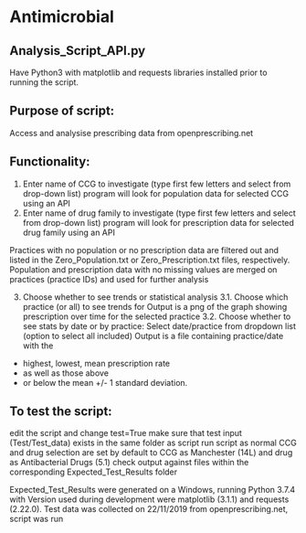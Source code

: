 # Antimicrobial
## Analysis_Script_API.py

Have Python3 with matplotlib and requests libraries installed prior to running the script.

Purpose of script:
-------------------------
Access and analysise prescribing data from openprescribing.net

Functionality:
-------------------------
1. Enter name of CCG to investigate (type first few letters and select from drop-down list)
  program will look for population data for selected CCG using an API
2. Enter name of drug family to investigate (type first few letters and select from drop-down list)
  program will look for prescription data for selected drug family using an API
 
Practices with no population or no prescription data are filtered out and listed in the Zero_Population.txt or Zero_Prescription.txt files, respectively.
Population and prescription data with no missing values are merged on practices (practice IDs) and used for further analysis

3. Choose whether to see trends or statistical analysis
3.1. Choose which practice (or all) to see trends for
        Output is a png of the graph showing prescription over time for the selected practice
3.2. Choose whether to see stats by date or by practice:
        Select date/practice from dropdown list (option to select all included)
        Output is a file containing practice/date with the
* highest, lowest, mean prescription rate
* as well as those above
* or below the mean +/- 1 standard deviation.

To test the script:
-------------------------
edit the script and change test=True
make sure that test input (Test/Test_data) exists in the same folder as script
run script as normal
CCG and drug selection are set by default to CCG as Manchester (14L) and drug as Antibacterial Drugs (5.1)
check output against files within the corresponding Expected_Test_Results folder

Expected_Test_Results were generated on a Windows, running Python 3.7.4 with Version used during development were matplotlib (3.1.1) and requests (2.22.0).
Test data was collected on 22/11/2019 from openprescribing.net, script was run 

